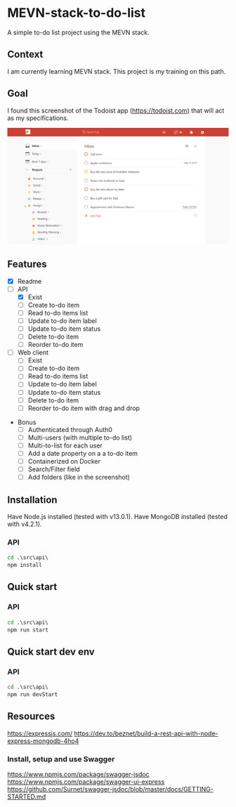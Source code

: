 # MEVN-stack-to-do-list

A simple to-do list project using the MEVN stack.

## Context

I am currently learning MEVN stack. This project is my training on this path.

## Goal

I found this screenshot of the Todoist app (<https://todoist.com>) that will act as my specifications.

![todoist screenshot](./images/Todoist.png)

## Features

- [x] Readme  
- [ ] API
  - [x] Exist
  - [ ] Create to-do item
  - [ ] Read to-do items list
  - [ ] Update to-do item label
  - [ ] Update to-do item status
  - [ ] Delete to-do item
  - [ ] Reorder to-do item
- [ ] Web client
  - [ ] Exist
  - [ ] Create to-do item
  - [ ] Read to-do items list
  - [ ] Update to-do item label
  - [ ] Update to-do item status
  - [ ] Delete to-do item
  - [ ] Reorder to-do item with drag and drop
- Bonus
  - [ ] Authenticated through Auth0
  - [ ] Multi-users (with multiple to-do list)
  - [ ] Multi-to-list for each user
  - [ ] Add a date property on a a to-do item
  - [ ] Containerized on Docker
  - [ ] Search/Filter field
  - [ ] Add folders (like in the screenshot)

## Installation

Have Node.js installed (tested with v13.0.1).
Have MongoDB installed (tested with v4.2.1).

### API

```cmd
cd .\src\api\
npm install
```

## Quick start

### API

```cmd
cd .\src\api\
npm run start
```

## Quick start dev env

### API

```cmd
cd .\src\api\
npm run devStart
```

## Resources

<https://expressjs.com/>
<https://dev.to/beznet/build-a-rest-api-with-node-express-mongodb-4ho4>

### Install, setup and use Swagger

<https://www.npmjs.com/package/swagger-jsdoc>
<https://www.npmjs.com/package/swagger-ui-express>
<https://github.com/Surnet/swagger-jsdoc/blob/master/docs/GETTING-STARTED.md>

